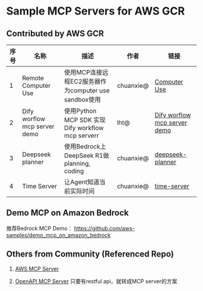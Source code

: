 # Sample MCP Servers for AWS GCR

## Contributed by AWS GCR

| 序号 | 名称 | 描述 | 作者 | 链接 |
|------|------|------|------|------|
| 1 | Remote Computer Use | 使用MCP连接远程EC2服务器作为computer use sandbox使用 | chuanxie@ | [Computer Use](remote_computer_use/README.md) |
| 2 | Dify worflow mcp server demo | 使用Python MCP SDK 实现 Dify workflow mcp serverr | lht@ | [Dify worflow mcp server demo](https://github.com/aws-samples/aws-mcp-servers-samples/blob/main/dify_mcp_servers/README.md) |
| 3 | Deepseek planner | 使用Bedrock上DeepSeek R1做planning, coding | chuanxie@ | [deepseek-planner](deepseek-planner/README.md) |
| 4 | Time Server | 让Agent知道当前实际时间 | chuanxie@ | [time-server](time_server/README.md) |


## Demo MCP on Amazon Bedrock 
推荐Bedrock MCP Demo：
https://github.com/aws-samples/demo_mcp_on_amazon_bedrock

## Others from Community (Referenced Repo)
1. [AWS MCP Server](https://github.com/rishikavikondala/mcp-server-aws.git)

2. [OpenAPI MCP Server](https://github.com/janwilmake/openapi-mcp-server.git) 只要有restful api，就转成MCP server的方案 
